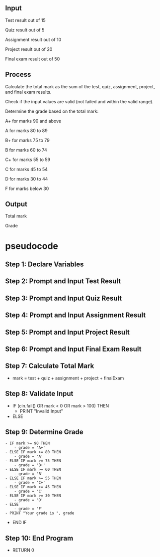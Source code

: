 ## Input
Test result out of 15

Quiz result out of 5

Assignment result out of 10

Project result out of 20

Final exam result out of 50

## Process

Calculate the total mark as the sum of the test, quiz, assignment, project, and final exam results.

Check if the input values are valid (not failed and within the valid range).

Determine the grade based on the total mark:

A+ for marks 90 and above

A for marks 80 to 89

B+ for marks 75 to 79

B for marks 60 to 74

C+ for marks 55 to 59

C for marks 45 to 54

D for marks 30 to 44

F for marks below 30

## Output
Total mark

Grade
# pseudocode 

## Step 1: Declare Variables


## Step 2: Prompt and Input Test Result

## Step 3: Prompt and Input Quiz Result

## Step 4: Prompt and Input Assignment Result

## Step 5: Prompt and Input Project Result


## Step 6: Prompt and Input Final Exam Result


## Step 7: Calculate Total Mark
- mark = test + quiz + assignment + project + finalExam

## Step 8: Validate Input
- IF (cin.fail() OR mark < 0 OR mark > 100) THEN
    - PRINT "Invalid Input"
- ELSE

## Step 9: Determine Grade
    - IF mark >= 90 THEN
        - grade = 'A+'
    - ELSE IF mark >= 80 THEN
        - grade = 'A'
    - ELSE IF mark >= 75 THEN
        - grade = 'B+'
    - ELSE IF mark >= 60 THEN
        - grade = 'B'
    - ELSE IF mark >= 55 THEN
        - grade = 'C+'
    - ELSE IF mark >= 45 THEN
        - grade = 'C'
    - ELSE IF mark >= 30 THEN
        - grade = 'D'
    - ELSE
        - grade = 'F'
    - PRINT "Your grade is ", grade
- END IF

## Step 10: End Program
- RETURN 0
